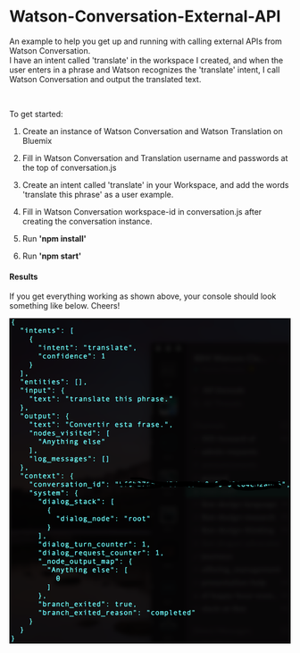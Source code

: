 # Watson-Conversation-External-API

An example to help you get up and running with calling external APIs from Watson Conversation.
<br>
I have an intent
called 'translate' in the workspace I created, and when the user enters in a phrase and Watson recognizes the
'translate' intent, I call Watson Conversation and output the translated text.

<br>

To get started:

1) Create an instance of Watson Conversation and Watson Translation on Bluemix

2) Fill in Watson Conversation and Translation username and passwords at the top of conversation.js

3) Create an intent called 'translate' in your Workspace, and add the words 'translate this phrase' as a user example.

4) Fill in Watson Conversation workspace-id in conversation.js after creating the conversation instance.

5) Run <b> 'npm install' </b>

6) Run <b> 'npm start' </b>


<b><h4 id="setup">Results</h4></b>
If you get everything working as shown above, your console should look something like below. Cheers!

![Screenshot](watsonConsole.png)